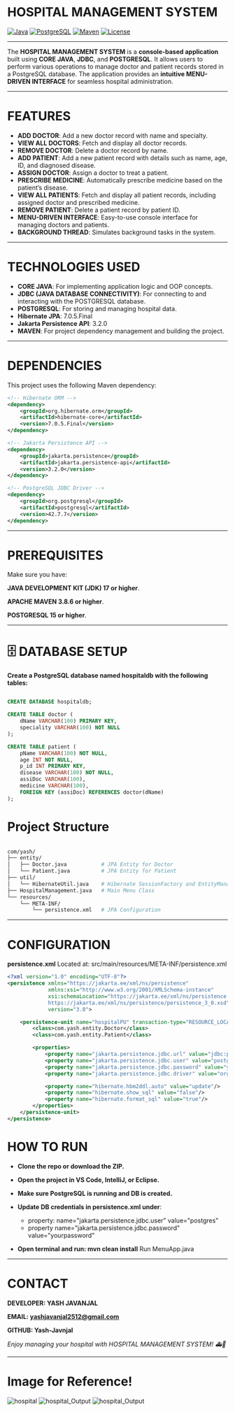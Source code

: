 #  HOSPITAL MANAGEMENT SYSTEM
[![Java](https://img.shields.io/badge/Java-17-blue?logo=java)](https://www.oracle.com/java/) 
[![PostgreSQL](https://img.shields.io/badge/PostgreSQL-15-blue?logo=postgresql)](https://www.postgresql.org/) 
[![Maven](https://img.shields.io/badge/Maven-3.8.6-orange?logo=apachemaven)](https://maven.apache.org/) 
[![License](https://img.shields.io/badge/License-MIT-green.svg)](LICENSE)

---

The **HOSPITAL MANAGEMENT SYSTEM** is a **console-based application** built using **CORE JAVA**, **JDBC**, and **POSTGRESQL**. It allows users to perform various operations to manage doctor and patient records stored in a PostgreSQL database. The application provides an **intuitive MENU-DRIVEN INTERFACE** for seamless hospital administration.  

---

#  FEATURES

-  **ADD DOCTOR**: Add a new doctor record with name and specialty.  
-  **VIEW ALL DOCTORS**: Fetch and display all doctor records.  
-  **REMOVE DOCTOR**: Delete a doctor record by name.  
-  **ADD PATIENT**: Add a new patient record with details such as name, age, ID, and diagnosed disease.  
-  **ASSIGN DOCTOR**: Assign a doctor to treat a patient.  
-  **PRESCRIBE MEDICINE**: Automatically prescribe medicine based on the patient’s disease.  
-  **VIEW ALL PATIENTS**: Fetch and display all patient records, including assigned doctor and prescribed medicine.  
-  **REMOVE PATIENT**: Delete a patient record by patient ID.  
-  **MENU-DRIVEN INTERFACE**: Easy-to-use console interface for managing doctors and patients.  
-  **BACKGROUND THREAD**: Simulates background tasks in the system.  

---

#  TECHNOLOGIES USED

- **CORE JAVA**: For implementing application logic and OOP concepts.  
- **JDBC (JAVA DATABASE CONNECTIVITY)**: For connecting to and interacting with the POSTGRESQL database.  
- **POSTGRESQL**: For storing and managing hospital data.  
- **Hibernate JPA**: 7.0.5.Final
- **Jakarta Persistence API**: 3.2.0
- **MAVEN**: For project dependency management and building the project.  

---

#  DEPENDENCIES

This project uses the following Maven dependency:  

```xml
<!-- Hibernate ORM -->
<dependency>
    <groupId>org.hibernate.orm</groupId>
    <artifactId>hibernate-core</artifactId>
    <version>7.0.5.Final</version>
</dependency>

<!-- Jakarta Persistence API -->
<dependency>
    <groupId>jakarta.persistence</groupId>
    <artifactId>jakarta.persistence-api</artifactId>
    <version>3.2.0</version>
</dependency>

<!-- PostgreSQL JDBC Driver -->
<dependency>
    <groupId>org.postgresql</groupId>
    <artifactId>postgresql</artifactId>
    <version>42.7.7</version>
</dependency>

```
---


#  PREREQUISITES
Make sure you have:

 **JAVA DEVELOPMENT KIT (JDK) 17 or higher**.

 **APACHE MAVEN 3.8.6 or higher**.

 **POSTGRESQL 15 or higher**.

---

# 🗄 DATABASE SETUP
**Create a PostgreSQL database named hospitaldb with the following tables:**

```sql

CREATE DATABASE hospitaldb;

CREATE TABLE doctor (
    dName VARCHAR(100) PRIMARY KEY,
    speciality VARCHAR(100) NOT NULL
);

CREATE TABLE patient (
    pName VARCHAR(100) NOT NULL,
    age INT NOT NULL,
    p_id INT PRIMARY KEY,
    disease VARCHAR(100) NOT NULL,
    assiDoc VARCHAR(100),
    medicine VARCHAR(100),
    FOREIGN KEY (assiDoc) REFERENCES doctor(dName)
);
```

# Project Structure
```graphql

com/yash/
├── entity/
│   ├── Doctor.java           # JPA Entity for Doctor
│   └── Patient.java          # JPA Entity for Patient
├── util/
│   └── HibernateUtil.java    # Hibernate SessionFactory and EntityManagerFactory setup
├── HospitalManagement.java   # Main Menu Class
└── resources/
    └── META-INF/
        └── persistence.xml   # JPA Configuration

```
---

# CONFIGURATION
**persistence.xml**
Located at: src/main/resources/META-INF/persistence.xml


```xml
<?xml version="1.0" encoding="UTF-8"?>
<persistence xmlns="https://jakarta.ee/xml/ns/persistence"
             xmlns:xsi="http://www.w3.org/2001/XMLSchema-instance"
             xsi:schemaLocation="https://jakarta.ee/xml/ns/persistence
             https://jakarta.ee/xml/ns/persistence/persistence_3_0.xsd"
             version="3.0">

    <persistence-unit name="hospitalPU" transaction-type="RESOURCE_LOCAL">
        <class>com.yash.entity.Doctor</class>
        <class>com.yash.entity.Patient</class>

        <properties>
            <property name="jakarta.persistence.jdbc.url" value="jdbc:postgresql://localhost:5432/hospitaldb"/>
            <property name="jakarta.persistence.jdbc.user" value="postgres"/>
            <property name="jakarta.persistence.jdbc.password" value="your_password"/>
            <property name="jakarta.persistence.jdbc.driver" value="org.postgresql.Driver"/>

            <property name="hibernate.hbm2ddl.auto" value="update"/>
            <property name="hibernate.show_sql" value="false"/>
            <property name="hibernate.format_sql" value="true"/>
        </properties>
    </persistence-unit>
</persistence>
```
#  HOW TO RUN
- **Clone the repo or download the ZIP.**
- **Open the project in VS Code, IntelliJ, or Eclipse.**
- **Make sure PostgreSQL is running and DB is created.**
- **Update DB credentials in persistence.xml under**:

   - property: name="jakarta.persistence.jdbc.user" value="postgres"
   - property name="jakarta.persistence.jdbc.password" value="yourpassword"
- **Open terminal and run: mvn clean install**
Run MenuApp.java


-- -
  

#  CONTACT
**DEVELOPER: YASH JAVANJAL**

**EMAIL: yashjavanjal2512@gmail.com**

**GITHUB: Yash-Javnjal**

*Enjoy managing your hospital with HOSPITAL MANAGEMENT SYSTEM! 🚑💉*

---
# Image for Reference!

![hospital](code.png)
![hospital_Output](op1.png)
![hospital_Output](op2.png)